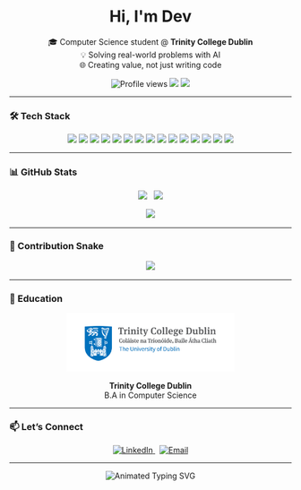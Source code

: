 <h1 align="center">Hi, I'm Dev</h1>

<p align="center">
  🎓 Computer Science student @ <strong>Trinity College Dublin</strong><br>
  💡 Solving real-world problems with AI<br>
  🌐 Creating value, not just writing code
</p>

<p align="center">
  <img src="https://komarev.com/ghpvc/?username=DevEnjoysMath&color=blueviolet&style=flat-square" alt="Profile views" />
  <img src="https://img.shields.io/github/followers/DevEnjoysMath?style=flat-square&label=Followers" />
  <img src="https://img.shields.io/github/stars/DevEnjoysMath?style=flat-square&label=Stars" />
</p>

---

### 🛠️ Tech Stack

<p align="center">
  <!-- Programming Languages -->
  <img src="https://img.shields.io/badge/Java-007396?style=for-the-badge&logo=openjdk&logoColor=white" />
  <img src="https://img.shields.io/badge/Python-3776AB?style=for-the-badge&logo=python&logoColor=white" />
  <img src="https://img.shields.io/badge/JavaScript-F7DF1E?style=for-the-badge&logo=javascript&logoColor=black" />
  
  <!-- Frontend -->
  <img src="https://img.shields.io/badge/HTML5-E34F26?style=for-the-badge&logo=html5&logoColor=white" />
  <img src="https://img.shields.io/badge/CSS3-1572B6?style=for-the-badge&logo=css3&logoColor=white" />
  <img src="https://img.shields.io/badge/React-20232A?style=for-the-badge&logo=react&logoColor=61DAFB" />
  <img src="https://img.shields.io/badge/Next.js-000000?style=for-the-badge&logo=nextdotjs&logoColor=white" />
  
  <!-- Backend & Cloud -->
  <img src="https://img.shields.io/badge/Node.js-339933?style=for-the-badge&logo=nodedotjs&logoColor=white" />
  <img src="https://img.shields.io/badge/Express.js-000000?style=for-the-badge&logo=express&logoColor=white" />
  <img src="https://img.shields.io/badge/MongoDB-47A248?style=for-the-badge&logo=mongodb&logoColor=white" />
  <img src="https://img.shields.io/badge/Vercel-000000?style=for-the-badge&logo=vercel&logoColor=white" />
  
  <!-- AI / APIs -->
  <img src="https://img.shields.io/badge/OpenAI-412991?style=for-the-badge&logo=openai&logoColor=white" />
  <img src="https://img.shields.io/badge/Gemini-4285F4?style=for-the-badge&logo=google&logoColor=white" />
  <img src="https://img.shields.io/badge/Google%20Cloud-4285F4?style=for-the-badge&logo=googlecloud&logoColor=white" />
  <img src="https://img.shields.io/badge/Twilio-F22F46?style=for-the-badge&logo=twilio&logoColor=white" />
</p>

---

### 📊 GitHub Stats

<p align="center">
  <img src="https://github-readme-stats.vercel.app/api?username=DevEnjoysMath&show_icons=true&theme=radical&hide_title=true&hide=issues&count_private=true&include_all_commits=true" height="180" />
  &nbsp;
  <img src="https://github-readme-stats.vercel.app/api/top-langs/?username=DevEnjoysMath&layout=compact&theme=radical&langs_count=8" height="180" />
</p>

<p align="center">
  <img src="https://github-readme-streak-stats.herokuapp.com?user=DevEnjoysMath&theme=radical&date_format=M%20j%5B%2C%20Y%5D" />
</p>

---

### 🐍 Contribution Snake

<p align="center">
  <img src="https://github.com/DevEnjoysMath/DevEnjoysMath/blob/output/github-contribution-grid-snake.svg" />
</p>

---

### 🏫 Education

<p align="center">
  <img src="https://github.com/DevEnjoysMath/DevEnjoysMath/blob/main/tcdlogo.jpg?raw=true" alt="Trinity College Dublin" width="300"/>
</p>

<p align="center"><strong>Trinity College Dublin</strong><br>B.A in Computer Science</p>

---

### 📫 Let’s Connect

<p align="center">
  <a href="https://www.linkedin.com/in/dev-joshi-083730273" target="_blank">
    <img src="https://img.shields.io/badge/LinkedIn-Dev%20Joshi-blue?style=for-the-badge&logo=linkedin" alt="LinkedIn" />
  </a>
  &nbsp;
  <a href="mailto:devdeepak157@gmail.com" target="_blank">
    <img src="https://img.shields.io/badge/Email-devdeepak157@gmail.com-red?style=for-the-badge&logo=gmail" alt="Email" />
  </a>
</p>

---

<p align="center">
  <img src="https://readme-typing-svg.demolab.com?font=Fira+Code&size=16&pause=1000&color=F75C7E&center=true&vCenter=true&width=700&lines=Code+is+a+tool,+business+is+the+engine,+vision+is+the+fuel" alt="Animated Typing SVG" />
</p>
